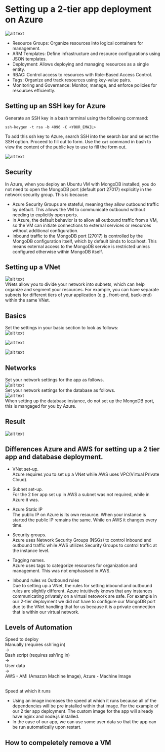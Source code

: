 # Setting up a 2-tier app deployment on Azure
![alt text](/images/image.png)  

- Resource Groups: Organize resources into logical containers for management.
- ARM Templates: Define infrastructure and resource configurations using JSON templates.
- Deployment: Allows deploying and managing resources as a single entity.
- RBAC: Control access to resources with Role-Based Access Control.
- Tags: Organize and track resources using key-value pairs.
- Monitoring and Governance: Monitor, manage, and enforce policies for resources efficiently.

## Setting up an SSH key for Azure

Generate an SSH key in a bash terminal using the following command:

`ssh-keygen -t rsa -b 4096 -C <YOUR_EMAIL>`

To add this ssh key to Azure, search SSH into the search bar and select the SSH option. Proceed to fill out to form. Use the `cat` command in bash to view the content of the public key to use to fill the form out.

![alt text](images/image-1.png)


## Security
In Azure, when you deploy an Ubuntu VM with MongoDB installed, you do not need to open the MongoDB port (default port 27017) explicitly in the network security group. This is because:
- Azure Security Groups are stateful, meaning they allow outbound traffic by default. This allows the VM to communicate outbound without needing to explicitly open ports.
- In Azure, the default behavior is to allow all outbound traffic from a VM, so the VM can initiate connections to external services or resources without additional configuration.
- Inbound traffic to the MongoDB port (27017) is controlled by the MongoDB configuration itself, which by default binds to localhost. This means external access to the MongoDB service is restricted unless configured otherwise within MongoDB itself.
## Setting up a VNet
![alt text](images/image-3.png)<br>
 VNets allow you to divide your network into subnets, which can help organize and segment your resources. For example, you can have separate subnets for different tiers of your application (e.g., front-end, back-end) within the same VNet.
## Basics
Set the settings in your basic section to look as follows:<br>
![alt text](images/image-5.png)

![alt text](images/image-6.png)

![alt text](images/image-7.png)

## Networks
Set your network settings for the app as follows.<br>
![alt text](images/image-11.png)<br>
Set your network settings for the database as follows.<br>
![alt text](images/image-8.png)<br>
When setting up the database instance, do not set up the MongoDB port, this is mangaged for you by Azure.
## Result
![alt text](images/image-12.png)

## Differences Azure and AWS for setting up a 2 tier app and database deployment.
- VNet set-up.<br>
  Azure requires you to set up a VNet while AWS uses VPC(Virtual Private Cloud).

- Subnet set-up.<br>
  For the 2 tier app set up in AWS a subnet was not required, while in Azure it was.

- Azure Static IP<br>
  The public IP on Azure is its own resource. When your instance is started the public IP remains the same. While on AWS it changes every time.

- Security groups.<br>
  Azure uses Network Security Groups (NSGs) to control inbound and outbound traffic while AWS utilizes Security Groups to control traffic at the instance level.

- Tagging names.<br>
  Azure uses tags to categorize resources for organization and management. This was not emphasised in AWS.

- Inbound rules vs Outbound rules<br>
  Due to setting up a VNet, the rules for setting inbound and outbound rules are slightly different. Azure intuitively knows that any instances communicating privately on a virtual netowork are safe. For example in our 2-tier deployment we did not have to configure our MongoDB port due to the VNet handling that for us because it is a private connection that is within our virtual network.

## Levels of Automation

Speed to deploy<br>
Manually (requires ssh'ing in)<br>
-><br>
Bash script (requires ssh'ing in)<br>
-><br>
User data<br>
-><br>
AWS - AMI (Amazon Machine Image), Azure - Machine Image<br>
<br>

Speed at which it runs<br>
- Using an image increases the speed at which it runs because all of the dependencies will be pre installed within that image. For the example of our 2 tier app deployment. The custom image for the app will already have nginx and node.js installed.
- In the case of our app, we can use some user data so that the app can be run automatically upon restart.

## How to compeletely remove a VM
